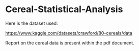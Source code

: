 # Cereal-Statistical-Analysis

Here is the dataset used:

https://www.kaggle.com/datasets/crawford/80-cereals/data

Report on the cereal data is present within the pdf document.
